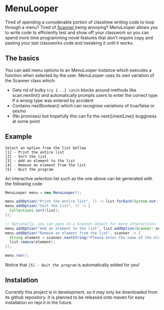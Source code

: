 # MenuLooper
Tired of spending a considerable portion of classtime writing code to loop through a menu? Tired of <a href="https://docs.oracle.com/javase/7/docs/api/java/util/Scanner.html"> Scanner </a> being annoying? MenuLooper allows you to write code to efficiently test and show off your classwork so you can spend more time programming novel features that don't require copy and pasting your last classworks code and tweaking it until it works.

## The basics
You can add menu options to an MenuLooper instance which executes a function when selected by the user. MenuLooper uses its own variation of the Scanner class which:

- Gets rid of bulky `try {...} catch` blocks around methods like scan.nextInt() and automatically prompts users to enter the correct type if a wrong type was entered by accident
- Contains nextBoolean() which can recognise variations of true/false or yes/no
- (No promises) but hopefully this can fix the next()/nextLine() bugginess at some point
## Example

```
Select an option from the list bellow
[1] - Print the entire list
[2] - Sort the list
[3] - Add an element to the list
[4] - Remove an element from the list
[5] - Quit the program
```

An interactive selection list such as the one above can be generated with the following code

```java
MenuLooper menu = new MenuLooper();

menu.addOption("Print the entire list", () -> list.forEach(System.out::println));
menu.addOption("Sort the list", () -> {
  Collections.sort(list);
});

// Optionally, you can pass in a Scanner object for more interactions
menu.addOption("Add an element to the list", list.addOption(Scanner::nextLine));
menu.addOption("Remove an element from the list", scanner -> {
  String element = scanner.nextString("Please enter the name of the element to remove");
  list.remove(element);
});

menu.run();
```
Notice that `[5] - Quit the program` is automatically added for you!

## Instalation
Currently this project is in development, so it may only be downloaded from its github repository. It is planned to be released onto maven for easy installation on repl.it in the future.